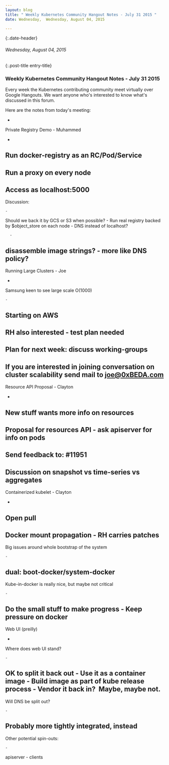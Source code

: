 ```yaml
---
layout: blog
title: " Weekly Kubernetes Community Hangout Notes - July 31 2015 " 
date: Wednesday,  Wednesday, August 04, 2015 

---
```

{:.date-header}
###### Wednesday, August 04, 2015 

{:.post-title entry-title}
### Weekly Kubernetes Community Hangout Notes - July 31 2015 

Every week the Kubernetes contributing community meet virtually over Google Hangouts. We want anyone who's interested to know what's discussed in this forum.  
  
Here are the notes from today's meeting:  
  
  

- 
Private Registry Demo - Muhammed

  - 
Run docker-registry as an RC/Pod/Service
  - 
Run a proxy on every node
  - 
Access as localhost:5000
  - 
Discussion:

    - 
Should we back it by GCS or S3 when possible?
    - 
Run real registry backed by $object\_store on each node
    - 
DNS instead of localhost?

      - 
disassemble image strings?
      - 
more like DNS policy?
- 
Running Large Clusters - Joe

  - 
Samsung keen to see large scale O(1000)

    - 
Starting on AWS
  - 
RH also interested - test plan needed
  - 
Plan for next week: discuss working-groups
  - 
If you are interested in joining conversation on cluster scalability send mail to [joe@0xBEDA.com](mailto:joe@0xBEDA.com)
- 
Resource API Proposal - Clayton

  - 
New stuff wants more info on resources
  - 
Proposal for resources API - ask apiserver for info on pods
  - 
Send feedback to: #11951
  - 
Discussion on snapshot vs time-series vs aggregates
- 
Containerized kubelet - Clayton

  - 
Open pull
  - 
Docker mount propagation - RH carries patches
  - 
Big issues around whole bootstrap of the system

    - 
dual: boot-docker/system-docker
  - 
Kube-in-docker is really nice, but maybe not critical

    - 
Do the small stuff to make progress
    - 
Keep pressure on docker
- 
Web UI (preilly)

  - 
Where does web UI stand?

    - 
OK to split it back out
    - 
Use it as a container image
    - 
Build image as part of kube release process
    - 
Vendor it back in? &nbsp;Maybe, maybe not.
  - 
Will DNS be split out?

    - 
Probably more tightly integrated, instead
  - 
Other potential spin-outs:

    - 
apiserver
    - clients
